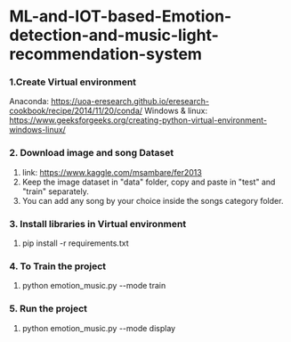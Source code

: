 # ML-and-IOT-based-Emotion-detection-and-music-light-recommendation-system

### 1.Create Virtual environment
Anaconda: https://uoa-eresearch.github.io/eresearch-cookbook/recipe/2014/11/20/conda/
Windows & linux: https://www.geeksforgeeks.org/creating-python-virtual-environment-windows-linux/

### 2. Download image and song Dataset
1. link: https://www.kaggle.com/msambare/fer2013
2. Keep the image dataset in "data" folder, copy and paste in "test" and "train" separately.
3. You can add any song by your choice inside the songs category folder.

### 3. Install libraries in Virtual environment
1. pip install -r requirements.txt

### 4. To Train the project
1. python emotion_music.py --mode train

### 5. Run the project
1. python emotion_music.py --mode display

